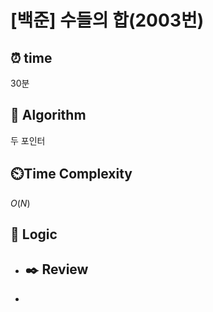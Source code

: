 # [백준]  수들의 합(2003번)

## ⏰  **time**

30분

## :pushpin: **Algorithm**

두 포인터

## ⏲️**Time Complexity**

$O(N)$

## :round_pushpin: **Logic**

- ## :black_nib: **Review**

- 

